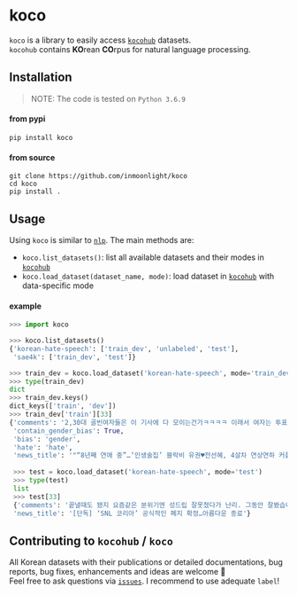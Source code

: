 # koco

`koco` is a library to easily access [`kocohub`](https://github.com/kocohub) datasets. <br>
`kocohub` contains **KO**rean **CO**rpus for natural language processing.

## Installation
> NOTE: The code is tested on `Python 3.6.9`

#### from pypi
```
pip install koco
```

#### from source
```
git clone https://github.com/inmoonlight/koco
cd koco
pip install .
```

## Usage
Using `koco` is similar to [`nlp`](https://github.com/huggingface/nlp). The main methods are:
- `koco.list_datasets()`: list all available datasets and their modes in [`kocohub`](https://github.com/kocohub)
- `koco.load_dataset(dataset_name, mode)`: load dataset in [`kocohub`](https://github.com/kocohub) with data-specific mode

#### example
```python
>>> import koco

>>> koco.list_datasets()
{'korean-hate-speech': ['train_dev', 'unlabeled', 'test'],
 'sae4k': ['train_dev', 'test']}

>>> train_dev = koco.load_dataset('korean-hate-speech', mode='train_dev')
>>> type(train_dev)
dict
>>> train_dev.keys()
dict_keys(['train', 'dev'])
>>> train_dev['train'][33]
{'comments': '2,30대 골빈여자들은 이 기사에 다 모이는건가ㅋㅋㅋㅋ 이래서 여자는 투표권 주면 안된다. 엠넷사전투표나 하고 살아야지 계집들은',
 'contain_gender_bias': True,
 'bias': 'gender',
 'hate': 'hate',
 'news_title': '"“8년째 연애 중”…‘인생술집’ 블락비 유권♥전선혜, 4살차 연상연하 커플"'}
 
 >>> test = koco.load_dataset('korean-hate-speech', mode='test')
 >>> type(test)
 list
 >>> test[33]
 {'comments': '끝낼때도 됐지 요즘같은 분위기엔 성드립 잘못쳤다가 난리. 그동안 잘봤습니다',
 'news_title': '[단독] ‘SNL 코리아’ 공식적인 폐지 확정…아름다운 종료'}
```

## Contributing to `kocohub` / `koco`

All Korean datasets with their publications or detailed documentations, bug reports, bug fixes, enhancements and ideas are welcome :tada: <br>
Feel free to ask questions via [`issues`](https://github.com/inmoonlight/koco/issues). I recommend to use adequate `label`!
